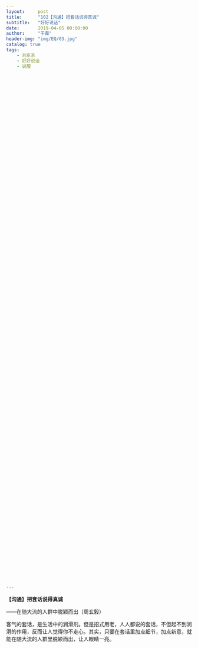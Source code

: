 ```yaml
---
layout:     post
title:      "102【沟通】把套话说得真诚"
subtitle:   "好好说话"
date:       2019-04-05 00:00:00
author:     "于磊"
header-img: "img/EQ/03.jpg"
catalog: true
tags:
    - 刘京京
    - 好好说话
    - 说服




































































































---
```


 **【沟通】把套话说得真诚**

——在随大流的人群中脱颖而出（周玄毅）

 

客气的套话，是生活中的润滑剂。但是招式用老，人人都说的套话，不但起不到润滑的作用，反而让人觉得你不走心。其实，只要在套话里加点细节，加点新意，就能在随大流的人群里脱颖而出，让人眼睛一亮。